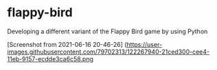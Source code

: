 # flappy-bird
Developing a different variant of the Flappy Bird game by using Python

[Screenshot from 2021-06-16 20-46-26] (https://user-images.githubusercontent.com/79702313/122267940-21ced300-cee4-11eb-9157-ecdde3ca6c58.png
